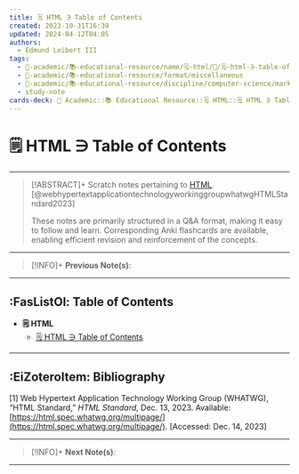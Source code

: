 ```yaml
---
title: 🗒️ HTML ∋ Table of Contents
created: 2023-10-31T16:39
updated: 2024-04-12T04:05
authors:
  - Edmund Leibert III
tags:
  - 🔴-academic/📚-educational-resource/name/🗒️-html/🔖/🗒️-html-∋-table-of-contents
  - 🔴-academic/📚-educational-resource/format/miscellaneous
  - 🔴-academic/📚-educational-resource/discipline/computer-science/markup-language/html
  - study-note
cards-deck: 🔴 Academic::📚 Educational Resource::🗒️ HTML::🗒️ HTML ∋ Table of Contents
---
```


# 🗒️ HTML ∋ Table of Contents

---

> [!ABSTRACT]+ 
> Scratch notes pertaining to [HTML](https://html.spec.whatwg.org/multipage/). [@webhypertextapplicationtechnologyworkinggroupwhatwgHTMLStandard2023]
> 
> These notes are primarily structured in a Q&A format, making it easy to follow and learn. Corresponding Anki flashcards are available, enabling efficient revision and reinforcement of the concepts.

---

> [!INFO]+ 
> **Previous Note(s)**:
> 

---

## :FasListOl: Table of Contents

- **🗒️ HTML**
	- [🗒️ HTML ∋ Table of Contents](the-vault/src/🔴%20Academic/📚%20Educational%20resource/Scratch%20notes/🗒️%20HTML/🗒️%20HTML%20∋%20Table%20of%20Contents.md)

---

## :EiZoteroItem: Bibliography

\[1\]
Web Hypertext Application Technology Working Group (WHATWG), “HTML Standard,” _HTML Standard_, Dec. 13, 2023. Available: [https://html.spec.whatwg.org/multipage/](https://html.spec.whatwg.org/multipage/). [Accessed: Dec. 14, 2023]

---

> [!INFO]+
> **Next Note(s)**:
> 

---
